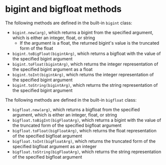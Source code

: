 # bigint and bigfloat methods

The following methods are defined in the built-in `bigint` class:
- `bigint.new(arg)`, which returns a bigint from the specified argument, which is either an integer, float, or string
    - If the argument is a float, the returned bigint's value is the truncated form of the float
- `bigint.toBigFloat(bigintArg)`, which returns a bigfloat with the value of the specified bigint argument
- `bigint.toFloat(bigintArg)`, which returns the integer representation of the specified bigint argument as a float
- `bigint.toInt(bigintArg)`, which returns the integer representation of the specified bigint argument
- `bigint.toString(bigintArg)`, which returns the string representation of the specified bigint argument

The following methods are defined in the built-in `bigfloat` class:
- `bigfloat.new(arg)`, which returns a bigfloat from the specified argument, which is either an integer, float, or string
- `bigfloat.toBigInt(bigFloatArg)`, which returns a bigint with the value of the truncated form of the specified bigfloat argument
- `bigfloat.toFloat(bigFloatArg)`, which returns the float representation of the specified bigfloat argument
- `bigfloat.toInt(bigFloatArg)`, which returns the truncated form of the specified bigfloat argument as an integer
- `bigfloat.toString(bigFloatArg)`, which returns the string representation of the specified bigfloat argument
